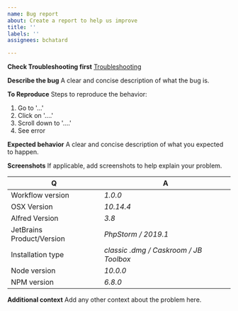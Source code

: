 ```yaml
---
name: Bug report
about: Create a report to help us improve
title: ''
labels: ''
assignees: bchatard

---
```


**Check Troubleshooting first**
[Troubleshooting](/docs/troubleshooting.md)

**Describe the bug**
A clear and concise description of what the bug is.

**To Reproduce**
Steps to reproduce the behavior:
1. Go to '...'
2. Click on '....'
3. Scroll down to '....'
4. See error

**Expected behavior**
A clear and concise description of what you expected to happen.

**Screenshots**
If applicable, add screenshots to help explain your problem.

Q | A
--- | ---
Workflow version | _1.0.0_
OSX Version | _10.14.4_
Alfred Version | _3.8_
JetBrains Product/Version | _PhpStorm / 2019.1_
Installation type | _classic .dmg / Caskroom / JB Toolbox_
Node version | _10.0.0_
NPM version | _6.8.0_

**Additional context**
Add any other context about the problem here.
